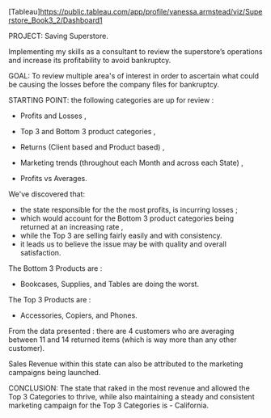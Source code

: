 [Tableau]https://public.tableau.com/app/profile/vanessa.armstead/viz/Superstore_Book3_2/Dashboard1


PROJECT: 
Saving Superstore.

Implementing my skills as a consultant to review the superstore’s operations and increase its profitability to avoid bankruptcy.

GOAL: 
To review multiple area's of interest in order to ascertain what could be causing the losses before the company files for bankruptcy.

STARTING POINT:
the following categories are up for review :

- Profits and Losses ,

- Top 3 and Bottom 3 product categories ,

- Returns (Client based and Product based) ,

- Marketing trends (throughout each Month and across each State) ,

- Profits vs Averages.

We've discovered that: 
- the state responsible for the the most profits, is incurring losses ;
- which would account for the Bottom 3 product categories being returned at an increasing rate ,
- while the Top 3 are selling fairly easily and with consistency.
- it leads us to believe the issue may be with quality and overall satisfaction.

The Bottom 3 Products are : 
- Bookcases, Supplies, and Tables are doing the worst. 

The Top 3 Products are :
- Accessories, Copiers, and Phones.

From the data presented : 
there are 4 customers who are averaging between 11 and 14 returned items (which is way more than any other customer).

Sales Revenue within this state can also be attributed to the marketing campaigns being launched.

CONCLUSION: 
The state that raked in the most revenue and allowed the Top 3 Categories to thrive, 
while also maintaining a steady and consistent marketing campaign for the Top 3 Categories is - California.
